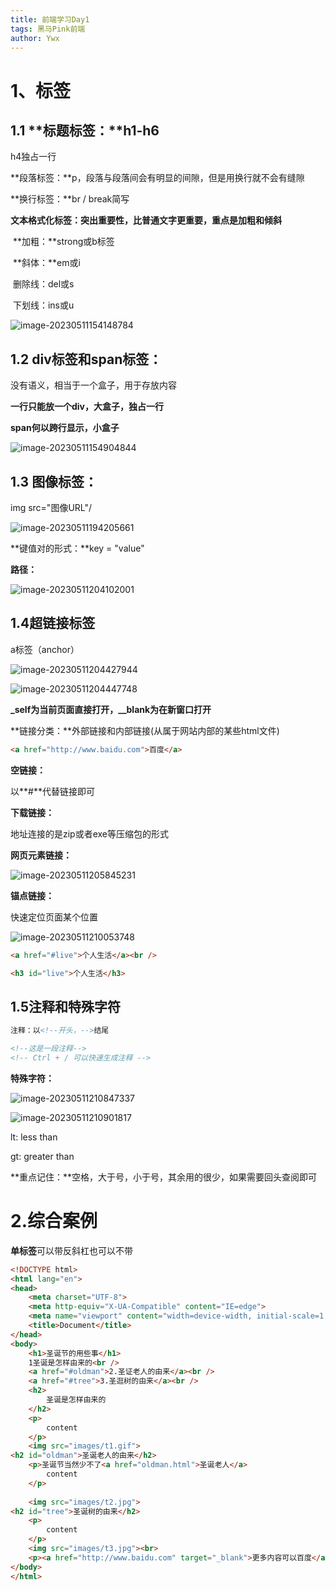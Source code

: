 ```yaml
---
title: 前端学习Day1
tags: 黑马Pink前端
author: Ywx
---
```


# 1、标签

## 1.1 **标题标签：**h1-h6

h4独占一行

**段落标签：**p，段落与段落间会有明显的间隙，但是用换行就不会有缝隙

**换行标签：**br /    break简写

**文本格式化标签：**突出重要性，比普通文字更重要，重点是**加粗和倾斜**

​	**加粗：**strong或b标签

​	**斜体：**em或i

​	删除线：del或s

​	下划线：ins或u

![image-20230511154148784](https://cdn.jsdelivr.net/gh/Ywx0310/blog-img/202305111541820.png)

## 1.2 div标签和span标签：

没有语义，相当于一个盒子，用于存放内容

**一行只能放一个div，大盒子，独占一行**

**span何以跨行显示，小盒子**

![image-20230511154904844](https://cdn.jsdelivr.net/gh/Ywx0310/blog-img/202305111549871.png)



## 1.3  **图像标签：**

img src="图像URL"/

![image-20230511194205661](https://cdn.jsdelivr.net/gh/Ywx0310/blog-img/202305111942689.png)

**键值对的形式：**key = "value"



**路径：**

![image-20230511204102001](https://cdn.jsdelivr.net/gh/Ywx0310/blog-img/202305112041027.png)

## 1.4超链接标签

a标签（anchor）

![image-20230511204427944](https://cdn.jsdelivr.net/gh/Ywx0310/blog-img/202305112044964.png)

![image-20230511204447748](https://cdn.jsdelivr.net/gh/Ywx0310/blog-img/202305112044771.png)

**_self为当前页面直接打开，__blank为在新窗口打开**

**链接分类：**外部链接和内部链接(从属于网站内部的某些html文件)

```html
<a href="http://www.baidu.com">百度</a>
```

**空链接：**

以**#**代替链接即可

**下载链接：**

地址连接的是zip或者exe等压缩包的形式

**网页元素链接：**

![image-20230511205845231](https://cdn.jsdelivr.net/gh/Ywx0310/blog-img/202305112058256.png)

**锚点链接：**

快速定位页面某个位置

![image-20230511210053748](https://cdn.jsdelivr.net/gh/Ywx0310/blog-img/202305112100768.png)

```html
<a href="#live">个人生活</a><br />

<h3 id="live">个人生活</h3>
```



## 1.5注释和特殊字符

```html
注释：以<!--开头，-->结尾

<!--这是一段注释-->
<!-- Ctrl + / 可以快速生成注释 -->
```

**特殊字符：**

![image-20230511210847337](https://cdn.jsdelivr.net/gh/Ywx0310/blog-img/202305112108360.png)

![image-20230511210901817](https://cdn.jsdelivr.net/gh/Ywx0310/blog-img/202305112109849.png)

lt: less than

gt: greater than

**重点记住：**空格，大于号，小于号，其余用的很少，如果需要回头查阅即可



# 2.综合案例

**单标签**可以带反斜杠也可以不带

```html
<!DOCTYPE html>
<html lang="en">
<head>
    <meta charset="UTF-8">
    <meta http-equiv="X-UA-Compatible" content="IE=edge">
    <meta name="viewport" content="width=device-width, initial-scale=1.0">
    <title>Document</title>
</head>
<body>
    <h1>圣诞节的用些事</h1>
    1圣诞是怎样由来的<br />
    <a href="#oldman">2.圣证老人的由来</a><br />
    <a href="#tree">3.圣逛树的由来</a><br />
    <h2>
        圣诞是怎样由来的
    </h2>
    <p>
        content
    </p>
    <img src="images/t1.gif">
<h2 id="oldman">圣诞老人的由来</h2>
    <p>圣诞节当然少不了<a href="oldman.html">圣诞老人</a>
        content
	</p>
    
    <img src="images/t2.jpg">
<h2 id="tree">圣诞树的由来</h2>
	<p>
        content
    </p>
    <img src="images/t3.jpg"><br>
    <p><a href="http://www.baidu.com" target="_blank">更多内容可以百度</a></p>
</body>
</html>
```

